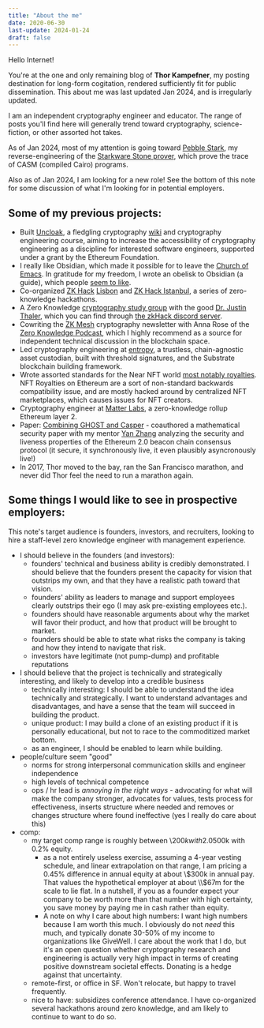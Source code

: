 ```yaml
---
title: "About the me"
date: 2020-06-30
last-update: 2024-01-24
draft: false
---
```


Hello Internet!

You're at the one and only remaining blog of **Thor Kampefner**, my posting destination for long-form cogitation, rendered sufficiently fit for public dissemination. This about me was last updated Jan 2024, and is irregularly updated. 

I am an independent cryptography engineer and educator. The range of posts you'll find here will generally trend toward cryptography, science-fiction, or other assorted hot takes.

As of Jan 2024, most of my attention is going toward [Pebble Stark](https://github.com/thor314/pebble-stark), my reverse-engineering of the [Starkware Stone prover](https://github.com/starkware-libs/stone-prover/tree/main), which prove the trace of CASM (compiled Cairo) programs.

Also as of Jan 2024, I am looking for a new role! See the bottom of this note for some discussion of what I'm looking for in potential employers.

## Some of my previous projects:
- Built [Uncloak](https://github.com/thor314/uncloak), a fledgling cryptography [wiki](https://uncloak.org/) and cryptography engineering course, aiming to increase the accessibility of cryptography engineering as a discipline for interested software engineers, supported under a grant by the Ethereum Foundation.
- I really like Obsidian, which made it possible for to leave the [Church of Emacs](https://stallman.org/saint.html). In gratitude for my freedom, I wrote an obelisk to Obsidian (a guide), which people [seem to like](https://github.com/thor314/obsidian-setup). 
- Co-organized [ZK Hack](https://zkhack.dev/) [Lisbon]() and [ZK Hack Istanbul](https://www.zkistanbul.com/), a series of zero-knowledge hackathons.
- A Zero Knowledge [cryptography study group](https://github.com/thor314/pazk) with the good [Dr. Justin Thaler](https://people.cs.georgetown.edu/jthaler/), which you can find through [the zkHack discord server](discord.com/invite/tHXyEbEqVN).
- Cowriting the [ZK Mesh](https://zkmesh.substack.com) cryptography newsletter with Anna Rose of the [Zero Knowledge Podcast](https://zeroknowledge.fm/), which I highly recommend as a source for independent technical discussion in the blockchain space.
- Led cryptography engineering at [entropy](https://entropy.xyz/), a trustless, chain-agnostic asset custodian, built with threshold signatures, and the Substrate blockchain building framework.
- Wrote assorted standards for the Near NFT world [most notably royalties](https://github.com/near/NEPs/blob/master/specs/Standards/NonFungibleToken/Payout.md). NFT Royalties on Ethereum are a sort of non-standard backwards compatibility issue, and are mostly hacked around by centralized NFT marketplaces, which causes issues for NFT creators.
- Cryptography engineer at [Matter Labs](https://matter-labs.io/), a zero-knowledge rollup Ethereum layer 2.
- Paper: [Combining GHOST and Casper](https://arxiv.org/abs/2003.03052) - coauthored a mathematical security paper with my mentor [Yan Zhang](https://twitter.com/krzhang) analyzing the security and liveness properties of the Ethereum 2.0 beacon chain consensus protocol (it secure, it synchronously live, it even plausibly asyncronously live!)
- In 2017, Thor moved to the bay, ran the San Francisco marathon, and never did Thor feel the need to run a marathon again.

## Some things I would like to see in prospective employers:
This note's target audience is founders, investors, and recruiters, looking to hire a staff-level zero knowledge engineer with management experience.

- I should believe in the founders (and investors):
    - founders' technical and business ability is credibly demonstrated. I should believe that the founders present the capacity for vision that outstrips my own, and that they have a realistic path toward that vision.
    - founders' ability as leaders to manage and support employees clearly outstrips their ego (I may ask pre-existing employees etc.).
    - founders should have reasonable arguments about why the market will favor their product, and how that product will be brought to market.
    - founders should be able to state what risks the company is taking and how they intend to navigate that risk.
    - investors have legitimate (not pump-dump) and profitable reputations
- I should believe that the project is technically and strategically interesting, and likely to develop into a credible business
    - technically interesting: I should be able to understand the idea technically and strategically. I want to understand advantages and disadvantages, and have a sense that the team will succeed in building the product.
    - unique product: I may build a clone of an existing product if it is personally educational, but not to race to the commoditized market bottom.
    - as an engineer, I should be enabled to learn while building.
- people/culture seem "good"
    - norms for strong interpersonal communication skills and engineer independence
    - high levels of technical competence
    - ops / hr lead is *annoying in the right ways* - advocating for what will make the company stronger, advocates for values, tests process for effectiveness, inserts structure where needed and removes or changes structure where found ineffective (yes I really do care about this)
- comp:
    - my target comp range is roughly between  \\$200k with 2.0% equity and \\$500k with 0.2% equity.
        - as a not entirely useless exercise, assuming a 4-year vesting schedule, and linear extrapolation on that range, I am pricing a 0.45% difference in annual equity at about \\$300k in annual pay. That values the hypothetical employer at about \\$67m for the scale to lie flat. In a nutshell, if you as a founder expect your company to be worth more than that number with high certainty, you save money by paying me in cash rather than equity.
        - A note on why I care about high numbers: I want high numbers because I am worth this much. I obviously do not *need* this much, and typically donate 30-50% of my income to organizations like GiveWell. I care about the work that I do, but it's an open question whether cryptography research and engineering is actually very high impact in terms of creating positive downstream societal effects. Donating is a hedge against that uncertainty.
    - remote-first, or office in SF. Won't relocate, but happy to travel frequently.
    - nice to have: subsidizes conference attendance. I have co-organized several hackathons around zero knowledge, and am likely to continue to want to do so.